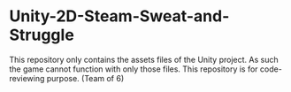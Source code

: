 # Unity-2D-Steam-Sweat-and-Struggle

This repository only contains the assets files of the Unity project.
As such the game cannot function with only those files.
This repository is for code-reviewing purpose.
(Team of 6)
